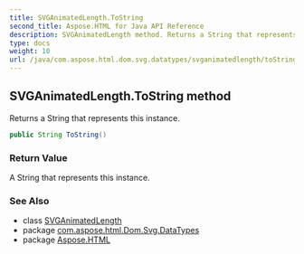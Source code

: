 ```yaml
---
title: SVGAnimatedLength.ToString
second_title: Aspose.HTML for Java API Reference
description: SVGAnimatedLength method. Returns a String that represents this instance
type: docs
weight: 10
url: /java/com.aspose.html.dom.svg.datatypes/svganimatedlength/toString/
---
```

## SVGAnimatedLength.ToString method

Returns a String that represents this instance.

```java
public String ToString()
```

### Return Value

A String that represents this instance.

### See Also

* class [SVGAnimatedLength](../)
* package [com.aspose.html.Dom.Svg.DataTypes](../../svganimatedlength/)
* package [Aspose.HTML](../../../)
